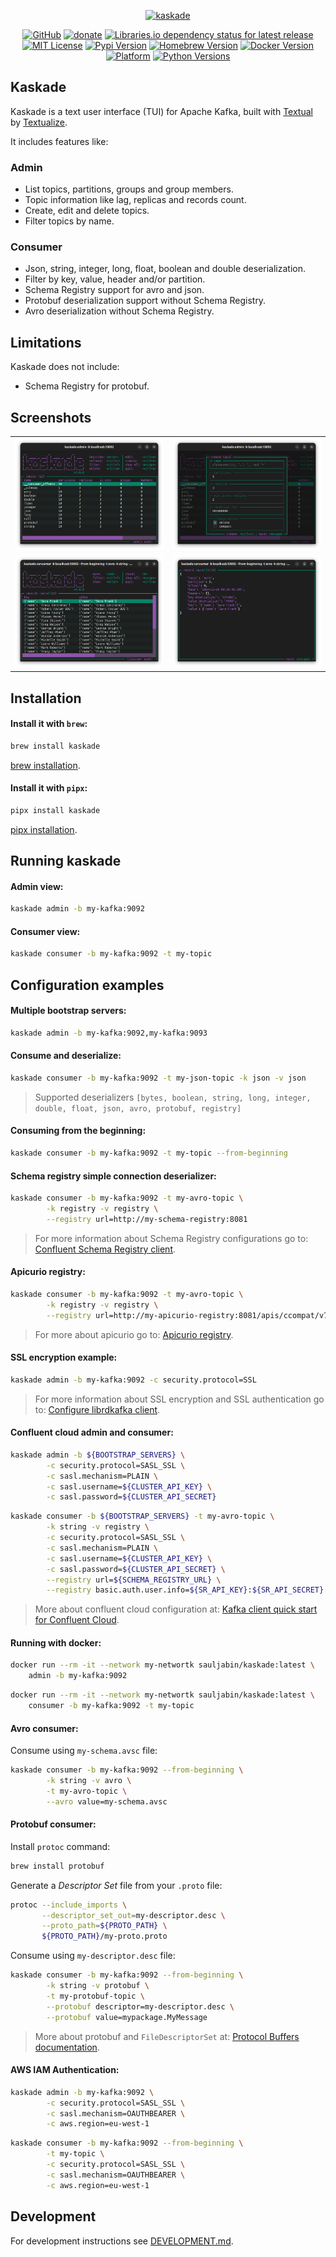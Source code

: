 <p align="center">
<a href="https://github.com/sauljabin/kaskade"><img alt="kaskade" width="400" src="https://raw.githubusercontent.com/sauljabin/kaskade/main/screenshots/banner.png"></a>
</p>

<p align="center">
<a href="https://github.com/sauljabin/kaskade"><img alt="GitHub" src="https://img.shields.io/badge/github-blueviolet?logo=github&logoColor=white"></a>
<a href="https://github.com/sponsors/sauljabin"><img alt="donate" src="https://img.shields.io/badge/donate-EA4AAA?logo=github-sponsors&logoColor=white"></a>
<a href="https://libraries.io/pypi/kaskade"><img alt="Libraries.io dependency status for latest release" src="https://img.shields.io/librariesio/release/pypi/kaskade?logo=python&logoColor=white&label="></a>
<a href="https://github.com/sauljabin/kaskade/blob/main/LICENSE"><img alt="MIT License" src="https://img.shields.io/github/license/sauljabin/kaskade"></a>
<a href="https://pypi.org/project/kaskade"><img alt="Pypi Version" src="https://img.shields.io/pypi/v/kaskade"></a>
<a href="https://formulae.brew.sh/formula/kaskade"><img alt="Homebrew Version" src="https://img.shields.io/homebrew/v/kaskade"></a>
<a href="https://hub.docker.com/r/sauljabin/kaskade/tags"><img alt="Docker Version" src="https://img.shields.io/docker/v/sauljabin/kaskade?label=dockerhub"></a>
<a href="https://pypi.org/project/kaskade"><img alt="Platform" src="https://img.shields.io/badge/os-linux%20%7C%20macos-blue"></a>
<a href="https://pypi.org/project/kaskade"><img alt="Python Versions" src="https://img.shields.io/pypi/pyversions/kaskade?label=python"></a>
</p>

## Kaskade

Kaskade is a text user interface (TUI) for Apache Kafka, built with [Textual](https://github.com/Textualize/textual)
by [Textualize](https://www.textualize.io/).

It includes features like:

### Admin

- List topics, partitions, groups and group members.
- Topic information like lag, replicas and records count.
- Create, edit and delete topics.
- Filter topics by name.

### Consumer

- Json, string, integer, long, float, boolean and double deserialization.
- Filter by key, value, header and/or partition.
- Schema Registry support for avro and json.
- Protobuf deserialization support without Schema Registry.
- Avro deserialization without Schema Registry.

## Limitations

Kaskade does not include:

- Schema Registry for protobuf.

## Screenshots

<table>
  <tr>
    <td>
      <img alt="kaskade" src="https://raw.githubusercontent.com/sauljabin/kaskade/main/screenshots/admin.png">
    </td>
    <td>
      <img alt="kaskade" src="https://raw.githubusercontent.com/sauljabin/kaskade/main/screenshots/create-topic.png">
    </td>
  </tr>
  <tr>
    <td>
      <img alt="kaskade" src="https://raw.githubusercontent.com/sauljabin/kaskade/main/screenshots/consumer.png">
    </td>
    <td>
      <img alt="kaskade" src="https://raw.githubusercontent.com/sauljabin/kaskade/main/screenshots/record.png">
    </td>
  </tr>
</table>

## Installation

#### Install it with `brew`:

```bash
brew install kaskade
```

[brew installation](https://brew.sh/).

#### Install it with `pipx`:

```bash
pipx install kaskade
```

[pipx installation](https://pipx.pypa.io/stable/installation/).

## Running kaskade

#### Admin view:

```bash
kaskade admin -b my-kafka:9092
```

#### Consumer view:

```bash
kaskade consumer -b my-kafka:9092 -t my-topic
```

## Configuration examples

#### Multiple bootstrap servers:

```bash
kaskade admin -b my-kafka:9092,my-kafka:9093
```

#### Consume and deserialize:

```bash
kaskade consumer -b my-kafka:9092 -t my-json-topic -k json -v json
```

> Supported deserializers `[bytes, boolean, string, long, integer, double, float, json, avro, protobuf, registry]`

#### Consuming from the beginning:

```bash
kaskade consumer -b my-kafka:9092 -t my-topic --from-beginning
```

#### Schema registry simple connection deserializer:

```bash
kaskade consumer -b my-kafka:9092 -t my-avro-topic \
        -k registry -v registry \
        --registry url=http://my-schema-registry:8081
```

> For more information about Schema Registry configurations go
> to: [Confluent Schema Registry client](https://docs.confluent.io/platform/current/clients/confluent-kafka-python/html/index.html#schemaregistry-client).

#### Apicurio registry:

```bash
kaskade consumer -b my-kafka:9092 -t my-avro-topic \
        -k registry -v registry \
        --registry url=http://my-apicurio-registry:8081/apis/ccompat/v7
```

> For more about apicurio go to: [Apicurio registry](https://github.com/apicurio/apicurio-registry).

#### SSL encryption example:

```bash
kaskade admin -b my-kafka:9092 -c security.protocol=SSL
```

> For more information about SSL encryption and SSL authentication go
> to: [Configure librdkafka client](https://github.com/edenhill/librdkafka/wiki/Using-SSL-with-librdkafka#configure-librdkafka-client).

#### Confluent cloud admin and consumer:

```bash
kaskade admin -b ${BOOTSTRAP_SERVERS} \
        -c security.protocol=SASL_SSL \
        -c sasl.mechanism=PLAIN \
        -c sasl.username=${CLUSTER_API_KEY} \
        -c sasl.password=${CLUSTER_API_SECRET}
```

```bash
kaskade consumer -b ${BOOTSTRAP_SERVERS} -t my-avro-topic \
        -k string -v registry \
        -c security.protocol=SASL_SSL \
        -c sasl.mechanism=PLAIN \
        -c sasl.username=${CLUSTER_API_KEY} \
        -c sasl.password=${CLUSTER_API_SECRET} \
        --registry url=${SCHEMA_REGISTRY_URL} \
        --registry basic.auth.user.info=${SR_API_KEY}:${SR_API_SECRET}
```

> More about confluent cloud configuration
> at: [Kafka client quick start for Confluent Cloud](https://docs.confluent.io/cloud/current/client-apps/config-client.html).

#### Running with docker:

```bash
docker run --rm -it --network my-networtk sauljabin/kaskade:latest \
    admin -b my-kafka:9092
```

```bash
docker run --rm -it --network my-networtk sauljabin/kaskade:latest \
    consumer -b my-kafka:9092 -t my-topic
```

#### Avro consumer:

Consume using `my-schema.avsc` file:

```bash
kaskade consumer -b my-kafka:9092 --from-beginning \
        -k string -v avro \
        -t my-avro-topic \
        --avro value=my-schema.avsc
```

#### Protobuf consumer:

Install `protoc` command:

```bash
brew install protobuf
```

Generate a _Descriptor Set_ file from your `.proto` file:

```bash
protoc --include_imports \
       --descriptor_set_out=my-descriptor.desc \
       --proto_path=${PROTO_PATH} \
       ${PROTO_PATH}/my-proto.proto
```

Consume using `my-descriptor.desc` file:

```bash
kaskade consumer -b my-kafka:9092 --from-beginning \
        -k string -v protobuf \
        -t my-protobuf-topic \
        --protobuf descriptor=my-descriptor.desc \
        --protobuf value=mypackage.MyMessage
```

> More about protobuf and `FileDescriptorSet` at: [Protocol Buffers documentation](https://protobuf.dev/programming-guides/techniques/#self-description).


#### AWS IAM Authentication:

```bash
kaskade admin -b my-kafka:9092 \
        -c security.protocol=SASL_SSL \
        -c sasl.mechanism=OAUTHBEARER \
        -c aws.region=eu-west-1
```

```bash
kaskade consumer -b my-kafka:9092 --from-beginning \
        -t my-topic \
        -c security.protocol=SASL_SSL \
        -c sasl.mechanism=OAUTHBEARER \
        -c aws.region=eu-west-1
```

## Development

For development instructions see [DEVELOPMENT.md](https://github.com/sauljabin/kaskade/blob/main/DEVELOPMENT.md).
